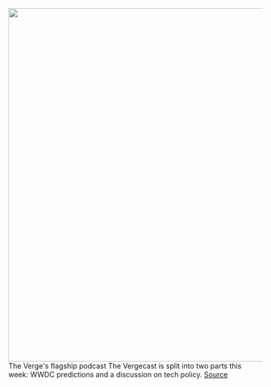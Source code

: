 <img src='https://cdn.vox-cdn.com/thumbor/mknR4UhhJUa374iwAb-i4pd6Ss4=/0x0:2040x1360/1200x800/filters:focal(857x517:1183x843)/cdn.vox-cdn.com/uploads/chorus_image/image/66957769/akrales_180620_1777_0239.0.jpg' width='700px' /><br/>
The Verge's flagship podcast The Vergecast is split into two parts this week: WWDC predictions and a discussion on tech policy.
<a href='https://www.theverge.com/2020/6/19/21296700/wwdc-predictions-section-230-google-ads-policy-vergecast'> Source <a/>